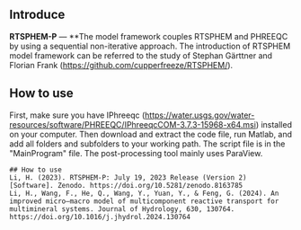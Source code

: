 ## Introduce

**RTSPHEM-P** — **The model framework couples RTSPHEM and PHREEQC by using a sequential non-iterative approach. The introduction of RTSPHEM model framework can be referred to the study of Stephan Gärttner and Florian Frank (https://github.com/cupperfreeze/RTSPHEM/).

## How to use
First, make sure you have IPhreeqc (https://water.usgs.gov/water-resources/software/PHREEQC/IPhreeqcCOM-3.7.3-15968-x64.msi) installed on your computer. Then download and extract the code file, run Matlab, and add all folders and subfolders to your working path.
The script file is in the "MainProgram" file. The post-processing tool mainly uses ParaView.
```
## How to use
Li, H. (2023). RTSPHEM-P: July 19, 2023 Release (Version 2) [Software]. Zenodo. https://doi.org/10.5281/zenodo.8163785
Li, H., Wang, F., He, Q., Wang, Y., Yuan, Y., & Feng, G. (2024). An improved micro–macro model of multicomponent reactive transport for multimineral systems. Journal of Hydrology, 630, 130764. https://doi.org/10.1016/j.jhydrol.2024.130764
